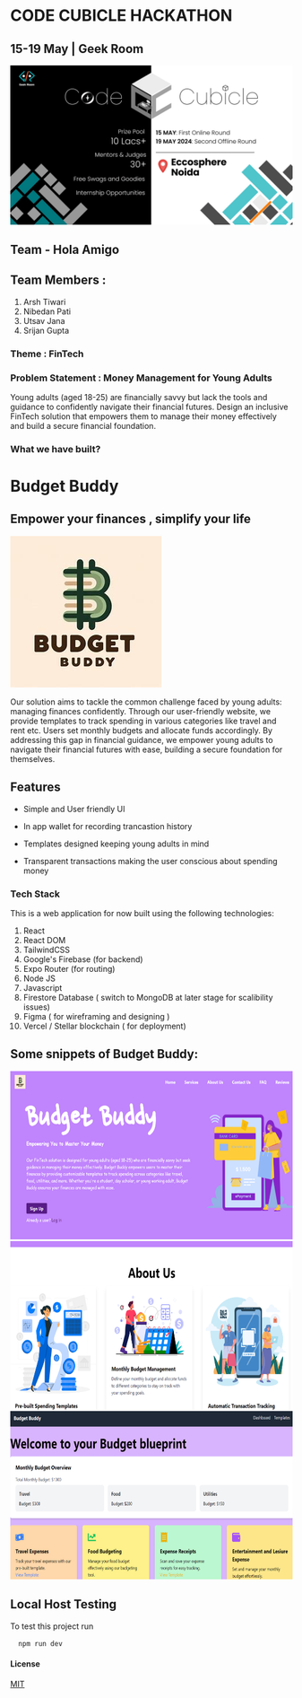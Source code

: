 # CODE CUBICLE HACKATHON 

## 15-19 May | Geek Room

![Example Image](./Money-Mentor/public/codecubicle.jpg)


## Team - Hola Amigo

## Team Members :
1. Arsh Tiwari
2. Nibedan Pati 
3. Utsav Jana
4. Srijan Gupta 

### Theme : FinTech

### Problem Statement :  Money Management for Young Adults

Young adults (aged 18-25) are financially savvy but lack the tools and guidance to confidently navigate their financial futures.
Design an inclusive FinTech solution that empowers them to manage their money effectively and build a secure financial foundation.

### What we have built?

# Budget Buddy 
## Empower your finances , simplify your life



![Logo](./Money-Mentor/public/logo.jpeg)

Our solution aims to tackle the common challenge faced by young adults: managing finances confidently. Through our user-friendly website, we provide templates to track spending in various categories like travel and rent etc. Users set monthly budgets and allocate funds accordingly.  By addressing this gap in financial guidance, we empower young adults to navigate their financial futures with ease, building a secure foundation for themselves.


## Features

- Simple and User friendly UI

- In app wallet for recording trancastion history 

- Templates designed keeping  young adults in mind

- Transparent transactions making the user conscious about spending money

### Tech Stack
This is a web application for now  built using the following technologies:
1. React 
2. React DOM 
3. TailwindCSS 
4. Google's Firebase (for backend)
5. Expo Router (for routing)
6. Node JS 
7. Javascript
8. Firestore Database ( switch to MongoDB at later stage for scalibility issues) 
9. Figma ( for wireframing and designing )
10. Vercel / Stellar blockchain ( for deployment)
    




## Some snippets of Budget Buddy:

  <img src="./Money-Mentor/public/website1.png" width=600 height=300>  

  <img src="./Money-Mentor/public/website2.png" width=600 height=300>

  <img src="./Money-Mentor/public/website3.png" width=600 height=300>





## Local Host Testing

To test this project run

```bash
  npm run dev
```
#### License
[MIT](https://choosealicense.com/licenses/mit/)

